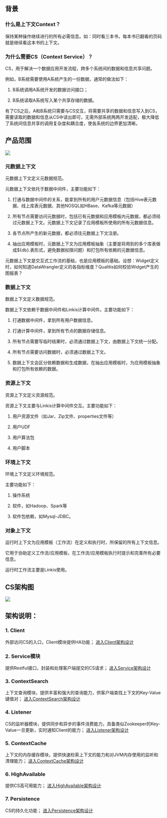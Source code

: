 ## **背景**

### **什么是上下文Context？**

保持某种操作继续进行的所有必需信息。如：同时看三本书，每本书已翻看的页码就是继续看这本书的上下文。

### **为什么需要CS（Context Service）？**

CS，用于解决一个数据应用开发流程，跨多个系统间的数据和信息共享问题。

例如，B系统需要使用A系统产生的一份数据，通常的做法如下：

1.  B系统调用A系统开发的数据访问接口；

2.  B系统读取A系统写入某个共享存储的数据。

有了CS之后，A和B系统只需要与CS交互，将需要共享的数据和信息写入到CS，需要读取的数据和信息从CS中读出即可，无需外部系统两两开发适配，极大降低了系统间信息共享的调用复杂度和耦合度，使各系统的边界更加清晰。

## **产品范围**

![](/Images-zh/Architecture/Public_Enhancement_Service/ContextService/linkis-contextservice-01.png)


### 元数据上下文

元数据上下文定义元数据规范。

元数据上下文依托于数据中间件，主要功能如下：

1.  打通与数据中间件的关系，能拿到所有的用户元数据信息（包括Hive表元数据、线上库表元数据、其他NOSQL如HBase、Kafka等元数据）

2.  所有节点需要访问元数据时，包括已有元数据和应用模板内元数据，都必须经过元数据上下文。元数据上下文记录了应用模板所使用的所有元数据信息。

3.  各节点所产生的新元数据，都必须往元数据上下文注册。

4.  抽出应用模板时，元数据上下文为应用模板抽象（主要是将用到的多个库表做成\${db}.表形式，避免数据权限问题）和打包所有依赖的元数据信息。

元数据上下文是交互式工作流的基础，也是应用模板的基础。设想：Widget定义时，如何知道DataWrangler定义的各指标维度？Qualitis如何校验Widget产生的图报表？

### 数据上下文

数据上下文定义数据规范。

数据上下文依赖于数据中间件和Linkis计算中间件。主要功能如下：

1.  打通数据中间件，拿到所有用户数据信息。

2.  打通计算中间件，拿到所有节点的数据存储信息。

3.  所有节点需要写临时结果时，必须通过数据上下文，由数据上下文统一分配。

4.  所有节点需要访问数据时，必须通过数据上下文。

5.  数据上下文会区分依赖数据和生成数据，在抽出应用模板时，为应用模板抽象和打包所有依赖的数据。

### 资源上下文

资源上下文定义资源规范。

资源上下文主要与Linkis计算中间件交互。主要功能如下：

1.  用户资源文件（如Jar、Zip文件、properties文件等）

2.  用户UDF

3.  用户算法包

4.  用户脚本

### 环境上下文

环境上下文定义环境规范。

主要功能如下：

1.  操作系统

2.  软件，如Hadoop、Spark等

3.  软件包依赖，如Mysql-JDBC。

### 对象上下文

运行时上下文为应用模板（工作流）在定义和执行时，所保留的所有上下文信息。

它用于协助定义工作流/应用模板，在工作流/应用模板执行时提示和完善所有必要信息。

运行时工作流主要是Linkis使用。


## **CS架构图**

![](/Images-zh/Architecture/Public_Enhancement_Service/ContextService/linkis-contextservice-02.png)

## **架构说明：**

### 1.  Client
外部访问CS的入口，Client模块提供HA功能；
[进入Client架构设计](ContextService_Client.md)

### 2.  Service模块
提供Restful接口，封装和处理客户端提交的CS请求；
[进入Service架构设计](ContextService_Service.md)

### 3.  ContextSearch
上下文查询模块，提供丰富和强大的查询能力，供客户端查找上下文的Key-Value键值对；
[进入ContextSearch架构设计](ContextService_Search.md)

### 4.  Listener
CS的监听器模块，提供同步和异步的事件消费能力，具备类似Zookeeper的Key-Value一旦更新，实时通知Client的能力；
[进入Listener架构设计](ContextService_Listener.md)

### 5.  ContextCache
上下文的内存缓存模块，提供快速检索上下文的能力和对JVM内存使用的监听和清理能力；
[进入ContextCache架构设计](ContextService_Cache.md)

### 6.  HighAvailable
提供CS高可用能力；
[进入HighAvailable架构设计](ContextService_HighAvailable.md)

### 7.  Persistence
CS的持久化功能；
[进入Persistence架构设计](ContextService_Persistence.md)

